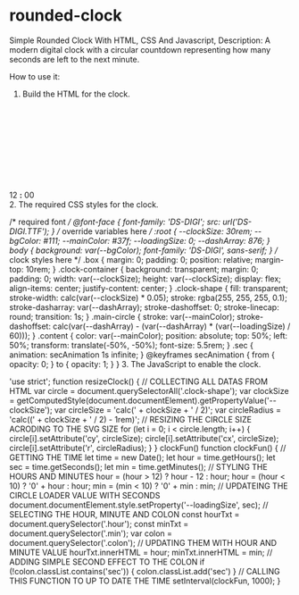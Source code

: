 # rounded-clock
Simple Rounded Clock With HTML, CSS And Javascript,
Description:
A modern digital clock with a circular countdown representing how many seconds are left to the next minute.

How to use it:
1. Build the HTML for the clock.

<div class="box">
  <!-- countdown circle -->
  <svg class="clock-container">
    <circle class="clock-shape"></circle>
    <circle class="clock-shape main-circle"></circle>
  </svg>
  <!-- digital clock -->
  <div class="content">
    <span class="time hour">
      12
    </span>
    <b class="colon">:</b>
    <span class="time min">
      00
    </span>
  </div>
</div>
2. The required CSS styles for the clock.

/* required font */
@font-face {
  font-family: 'DS-DIGI';
  src: url('DS-DIGI.TTF');
}
/* override variables here  */
:root {
  --clockSize: 30rem;
  --bgColor: #111;
  --mainColor: #37f;
  --loadingSize: 0;
  --dashArray: 876;
}
body {
  background: var(--bgColor);
  font-family: 'DS-DIGI', sans-serif;
}
/* clock styles here  */
.box {
  margin: 0;
  padding: 0;
  position: relative;
  margin-top: 10rem;
}
.clock-container {
  background: transparent;
  margin: 0;
  padding: 0;
  width: var(--clockSize);
  height: var(--clockSize);
  display: flex;
  align-items: center;
  justify-content: center;
}
.clock-shape {
  fill: transparent;
  stroke-width: calc(var(--clockSize) * 0.05);
  stroke: rgba(255, 255, 255, 0.1);
  stroke-dasharray: var(--dashArray);
  stroke-dashoffset: 0;
  stroke-linecap: round;
  transition: 1s;
}
.main-circle {
  stroke: var(--mainColor);
  stroke-dashoffset: calc(var(--dashArray) - (var(--dashArray) * (var(--loadingSize) / 60)));
}
.content {
  color: var(--mainColor);
  position: absolute;
  top: 50%;
  left: 50%;
  transform: translate(-50%, -50%);
  font-size: 5.5rem;
}
.sec {
  animation: secAnimation 1s infinite;
}
@keyframes secAnimation {
  from {
      opacity: 0;
  }
  to {
      opacity: 1;
  }
}
3. The JavaScript to enable the clock.

'use strict';
function resizeClock() {
  // COLLECTING ALL DATAS FROM HTML
  var circle = document.querySelectorAll('.clock-shape');
  var clockSize = getComputedStyle(document.documentElement).getPropertyValue('--clockSize');
  var circleSize = 'calc(' + clockSize + ' / 2)';
  var circleRadius = 'calc((' + clockSize + ' / 2) - 1rem)';
  // RESIZING THE CIRCLE SIZE ACRODING TO THE SVG SIZE
  for (let i = 0; i < circle.length; i++) {
    circle[i].setAttribute('cy', circleSize);
    circle[i].setAttribute('cx', circleSize);
    circle[i].setAttribute('r', circleRadius);
  }
}
clockFun()
function clockFun() {
  // GETTING THE TIME
  let time = new Date();
  let hour = time.getHours();
  let sec = time.getSeconds();
  let min = time.getMinutes();
  // STYLING THE HOURS AND MINUTES
  hour = (hour > 12) ? hour - 12 : hour;
  hour = (hour < 10) ? '0' + hour : hour;
  min = (min < 10) ? '0' + min : min;
  // UPDATEING THE CIRCLE LOADER VALUE WITH SECONDS
  document.documentElement.style.setProperty('--loadingSize', sec);
  // SELECTING THE HOUR, MINUTE AND COLON
  const hourTxt = document.querySelector('.hour');
  const minTxt = document.querySelector('.min');
  var colon = document.querySelector('.colon');
  // UPDATING THEM WITH HOUR AND MINUTE VALUE
  hourTxt.innerHTML = hour;
  minTxt.innerHTML = min;
  // ADDING SIMPLE SECOND EFFECT TO THE COLON
  if (!colon.classList.contains('sec')) {
    colon.classList.add('sec')
  }
  // CALLING THIS FUNCTION TO UP TO DATE THE TIME
  setInterval(clockFun, 1000);
}
